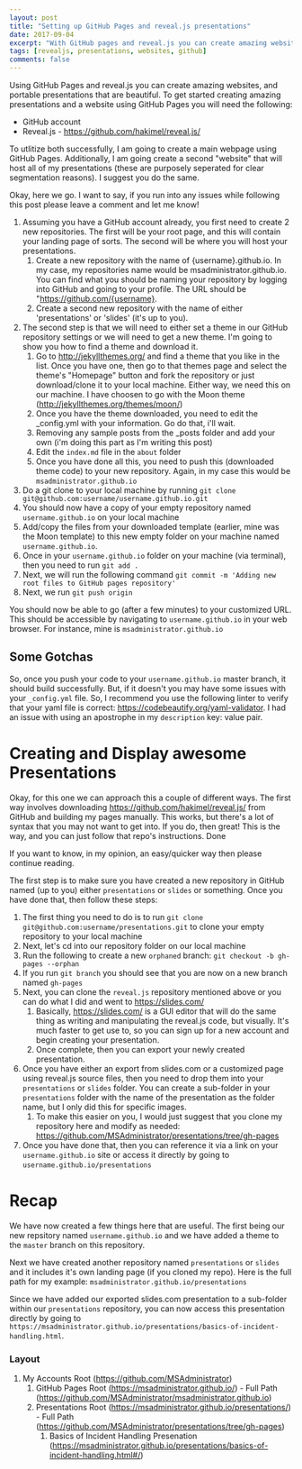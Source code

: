 ```yaml
---
layout: post
title: "Setting up GitHub Pages and reveal.js presentations"
date: 2017-09-04
excerpt: "With GitHub pages and reveal.js you can create amazing websites and presentations"
tags: [revealjs, presentations, websites, github]
comments: false
---
```


Using GitHub Pages and reveal.js you can create amazing websites, and portable presentations that are beautiful.  To get started creating amazing presentations and a website using GitHub Pages you will need the following:

* GitHub account
* Reveal.js - https://github.com/hakimel/reveal.js/

To utlitize both successfully, I am going to create a main webpage using GitHub Pages. Additionally, I am going create a second "website" that will host all of my presentations (these are purposely seperated for clear segmentation reasons).  I suggest you do the same.

Okay, here we go.  I want to say, if you run into any issues while following this post please leave a comment and let me know!

1. Assuming you have a GitHub account already, you first need to create 2 new repositories.  The first will be your root page, and this will contain your landing page of sorts.  The second will be where you will host your presentations.
    1. Create a new repository with the name of {username}.github.io.  In my case, my repositories name would be msadministrator.github.io.  You can find what you should be naming your repository by logging into GitHub and going to your profile.  The URL should be "https://github.com/{username}.
    2. Create a second new repository with the name of either 'presentations' or 'slides' (it's up to you).
2. The second step is that we will need to either set a theme in our GitHub repository settings or we will need to get a new theme.  I'm going to show you how to find a theme and download it.
    1. Go to http://jekyllthemes.org/ and find a theme that you like in the list.  Once you have one, then go to that themes page and select the theme's "Homepage" button and fork the repository or just download/clone it to your local machine.  Either way, we need this on our machine.  I have choosen to go with the Moon theme (http://jekyllthemes.org/themes/moon/)
    2. Once you have the theme downloaded, you need to edit the _config.yml with your information.  Go do that, i'll wait.
    3. Removing any sample posts from the _posts folder and add your own (i'm doing this part as I'm writing this post)
    4. Edit the `index.md` file in the `about` folder
    5. Once you have done all this, you need to push this (downloaded theme code) to your new repository.  Again, in my case this would be `msadministrator.github.io`
3. Do a git clone to your local machine by running `git clone git@github.com:username/username.github.io.git` 
4. You should now have a copy of your empty repository named `username.github.io` on your local machine
4. Add/copy the files from your downloaded template (earlier, mine was the Moon template) to this new empty folder on your machine named `username.github.io`.
5. Once in your `username.github.io` folder on your machine (via terminal), then you need to run `git add .`
6. Next, we will run the following command `git commit -m 'Adding new root files to GitHub pages repository'`
7. Next, we run `git push origin`

You should now be able to go (after a few minutes) to your customized URL.  This should be accessible by navigating to `username.github.io` in your web browser.  For instance, mine is `msadministrator.github.io`

## Some Gotchas
So, once you push your code to your `username.github.io` master branch, it should build successfully.  But, if it doesn't you may have some issues with your `_config.yml` file.  So, I recommend you use the following linter to verify that your yaml file is correct: https://codebeautify.org/yaml-validator.  I had an issue with using an apostrophe in my `description` key: value pair.


# Creating and Display awesome Presentations
Okay, for this one we can approach this a couple of different ways.  The first way involves downloading https://github.com/hakimel/reveal.js/ from GitHub and building my pages manually.  This works, but there's a lot of syntax that you may not want to get into.  If you do, then great!  This is the way, and you can just follow that repo's instructions. Done

If you want to know, in my opinion, an easy/quicker way then please continue reading.

The first step is to make sure you have created a new repository in GitHub named (up to you) either `presentations` or `slides` or something.  Once you have done that, then follow these steps:

1. The first thing you need to do is to run `git clone git@github.com:username/presentations.git` to clone your empty repository to your local machine
2. Next, let's cd into our repository folder on our local machine
3. Run the following to create a new `orphaned` branch: `git checkout -b gh-pages --orphan`
4. If you run `git branch` you should see that you are now on a new branch named `gh-pages`
5. Next, you can clone the `reveal.js` repository mentioned above or you can do what I did and went to https://slides.com/ 
    1. Basically, https://slides.com/ is a GUI editor that will do the same thing as writing and manipulating the reveal.js code, but visually.  It's much faster to get use to, so you can sign up for a new account and begin creating your presentation.  
    2. Once complete, then you can export your newly created presentation.
6. Once you have either an export from slides.com or a customized page using reveal.js source files, then you need to drop them into your `presentations` or `slides` folder.  You can create a sub-folder in your `presentations` folder with the name of the presentation as the folder name, but I only did this for specific images.
    1. To make this easier on you, I would just suggest that you clone my repository here and modify as needed: https://github.com/MSAdministrator/presentations/tree/gh-pages
7. Once you have done that, then you can reference it via a link on your `username.github.io` site or access it directly by going to `username.github.io/presentations`

# Recap
We have now created a few things here that are useful.  The first being our new repsitory named `username.github.io` and we have added a theme to the `master` branch on this repository.  

Next we have created another repository named `presentations` or `slides` and it includes it's own landing page (if you cloned my repo).  Here is the full path for my example: `msadministrator.github.io/presentations`

Since we have added our exported slides.com presentation to a sub-folder within our `presentations` repository, you can now access this presentation directly by going to `https://msadministrator.github.io/presentations/basics-of-incident-handling.html`.

### Layout

1. My Accounts Root (https://github.com/MSAdministrator)
    1. GitHub Pages Root (https://msadministrator.github.io/) - Full Path (https://github.com/MSAdministrator/msadministrator.github.io)
    2. Presentations Root (https://msadministrator.github.io/presentations/) - Full Path (https://github.com/MSAdministrator/presentations/tree/gh-pages)
        1. Basics of Incident Handling Presenation (https://msadministrator.github.io/presentations/basics-of-incident-handling.html#/)